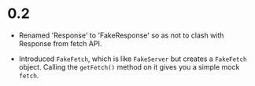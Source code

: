 0.2
===

* Renamed 'Response' to 'FakeResponse' so as not to clash with Response from
  fetch API.

* Introduced `FakeFetch`, which is like `FakeServer` but creates a
  `FakeFetch` object. Calling the `getFetch()` method on it gives you
  a simple mock `fetch`.
